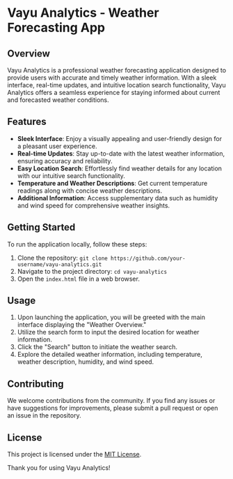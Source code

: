 # Vayu Analytics - Weather Forecasting App

## Overview

Vayu Analytics is a professional weather forecasting application designed to provide users with accurate and timely weather information. With a sleek interface, real-time updates, and intuitive location search functionality, Vayu Analytics offers a seamless experience for staying informed about current and forecasted weather conditions.

## Features

- **Sleek Interface**: Enjoy a visually appealing and user-friendly design for a pleasant user experience.
- **Real-time Updates**: Stay up-to-date with the latest weather information, ensuring accuracy and reliability.
- **Easy Location Search**: Effortlessly find weather details for any location with our intuitive search functionality.
- **Temperature and Weather Descriptions**: Get current temperature readings along with concise weather descriptions.
- **Additional Information**: Access supplementary data such as humidity and wind speed for comprehensive weather insights.

## Getting Started

To run the application locally, follow these steps:

1. Clone the repository: `git clone https://github.com/your-username/vayu-analytics.git`
2. Navigate to the project directory: `cd vayu-analytics`
3. Open the `index.html` file in a web browser.

## Usage

1. Upon launching the application, you will be greeted with the main interface displaying the "Weather Overview."
2. Utilize the search form to input the desired location for weather information.
3. Click the "Search" button to initiate the weather search.
4. Explore the detailed weather information, including temperature, weather description, humidity, and wind speed.

## Contributing

We welcome contributions from the community. If you find any issues or have suggestions for improvements, please submit a pull request or open an issue in the repository.

## License

This project is licensed under the [MIT License](LICENSE).

Thank you for using Vayu Analytics!
